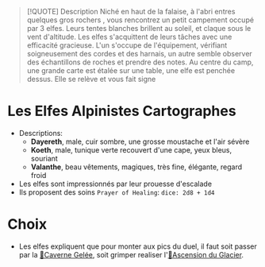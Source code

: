 
> [!QUOTE] Description
> Niché en haut de la falaise, à l'abri entres quelques gros rochers , vous rencontrez un petit campement occupé par 3 elfes. Leurs tentes blanches brillent au soleil, et claque sous le vent d'altitude. Les elfes s'acquittent de leurs tâches avec une efficacité gracieuse. L'un s'occupe de l'équipement, vérifiant soigneusement des cordes et des harnais, un autre semble observer des échantillons de roches et prendre des notes. Au centre du camp, une grande carte est étalée sur une table, une elfe est penchée dessus. Elle se relève et vous fait signe 


# Les Elfes Alpinistes Cartographes
- Descriptions:
	- **Dayereth**, male, cuir sombre,  une grosse moustache et l'air sévère
	- **Koeth**, male, tunique verte recouvert d'une cape, yeux bleus, souriant
	- **Valanthe**, beau vêtements, magiques, très fine, élégante, regard froid
- Les elfes sont impressionnés par leur prouesse d'escalade
- Ils proposent des soins `Prayer of Healing`: `dice: 2d8 + 1d4`

# Choix
- Les elfes expliquent que pour monter aux pics du duel, il faut soit passer par la [🎲Caverne Gelée](../épreuves/🎲Caverne%20Gelée.md), soit grimper realiser l'[🎲Ascension du Glacier](../épreuves/🎲Ascension%20du%20Glacier.md).
